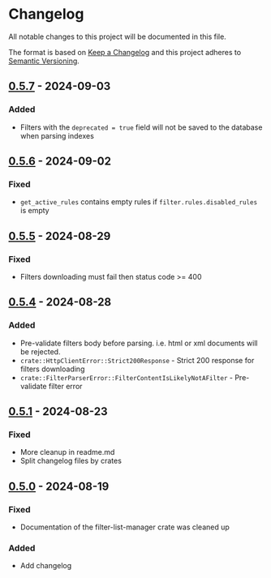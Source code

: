 # Changelog

All notable changes to this project will be documented in this file.

The format is based on [Keep a Changelog](https://keepachangelog.com/en/1.0.0/)
and this project adheres to [Semantic Versioning](https://semver.org/spec/v2.0.0.html).

## [0.5.7] - 2024-09-03

[0.5.7]: https://github.com/AdguardTeam/FilterListManager/compare/flm-0.5.6...flm-0.5.7

### Added

- Filters with the `deprecated = true` field will not be saved to the database when parsing indexes

## [0.5.6] - 2024-09-02

[0.5.6]: https://github.com/AdguardTeam/FilterListManager/compare/flm-0.5.5...flm-0.5.6

### Fixed

- `get_active_rules` contains empty rules if `filter.rules.disabled_rules` is empty

## [0.5.5] - 2024-08-29

[0.5.5]: https://github.com/AdguardTeam/FilterListManager/compare/flm-0.5.4...flm-0.5.5

### Fixed

- Filters downloading must fail then status code >= 400

## [0.5.4] - 2024-08-28

[0.5.4]: https://github.com/AdguardTeam/FilterListManager/compare/flm-0.5.1...flm-0.5.4

### Added

- Pre-validate filters body before parsing. i.e. html or xml documents will be rejected.
- `crate::HttpClientError::Strict200Response` - Strict 200 response for filters downloading
- `crate::FilterParserError::FilterContentIsLikelyNotAFilter` - Pre-validate filter error

## [0.5.1] - 2024-08-23

[0.5.1]: https://github.com/AdguardTeam/FilterListManager/compare/flm-0.5.0...flm-0.5.1

### Fixed

- More cleanup in readme.md
- Split changelog files by crates

## [0.5.0] - 2024-08-19

[0.5.0]: https://github.com/AdguardTeam/FilterListManager/releases/tag/flm-0.5.0

### Fixed

- Documentation of the filter-list-manager crate was cleaned up

### Added

- Add changelog
